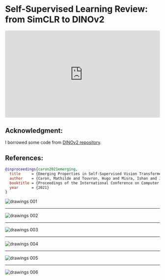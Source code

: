 # Self-Supervised Learning Review: from SimCLR to DINOv2

<head>
  <link rel="stylesheet" href="https://cdn.jsdelivr.net/npm/katex@0.16.8/dist/katex.min.css">
  <script src="https://cdn.jsdelivr.net/npm/katex@0.16.8/dist/katex.min.js"></script>
  <script src="https://cdn.jsdelivr.net/npm/katex@0.16.8/dist/contrib/auto-render.min.js"></script>
</head>

<div style="position: relative; padding-bottom: 56.25%; height: 0; overflow: hidden;">
  <iframe style="position: absolute; top: 0; left: 0; width: 100%; height: 100%;" src="https://www.youtube.com/embed/G6c6zk0RhRM" frameborder="0" allowfullscreen></iframe>
</div>

## Acknowledgment:
I borrowed some code from [DINOv2 repository](https://github.com/facebookresearch/dinov2).

## References:
```bibtex
@inproceedings{caron2021emerging,
  title     = {Emerging Properties in Self-Supervised Vision Transformers},
  author    = {Caron, Mathilde and Touvron, Hugo and Misra, Ishan and J{\'e}gou, Herv{\'e} and Mairal, Julien and Bojanowski, Piotr and Joulin, Armand},
  booktitle = {Proceedings of the International Conference on Computer Vision (ICCV)},
  year      = {2021}
}
```


![drawings 001](https://github.com/user-attachments/assets/ceea13ed-082a-44c7-88d6-43d6251b0b12)

---

![drawings 002](https://github.com/user-attachments/assets/220c82fb-10db-4681-88d7-ba08ef93b9ff)

---

![drawings 003](https://github.com/user-attachments/assets/dabf3087-4be5-4422-b03f-b71eca24b0e6)

---

![drawings 004](https://github.com/user-attachments/assets/508d2197-2695-4f50-87bc-25ea4b8a9513)

---

![drawings 005](https://github.com/user-attachments/assets/38329368-80a7-4170-96c8-0f159883163b)

---

![drawings 006](https://github.com/user-attachments/assets/d0833b28-4870-413d-a650-f09bb1cb7bea)


<script>
  document.addEventListener("DOMContentLoaded", function() {
    renderMathInElement(document.body, {
      delimiters: [
        {left: '$$', right: '$$', display: true}, // Display math (e.g., equations on their own line)
        {left: '$', right: '$', display: false},  // Inline math (e.g., within a sentence)
        {left: '\\(', right: '\\)', display: false}, // Another way to write inline math
        {left: '\\[', right: '\\]', display: true}   // Another way to write display math
      ]
    });
  });
</script>
